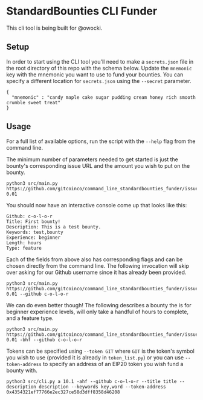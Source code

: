 # StandardBounties CLI Funder

This cli tool is being built for @owocki.

## Setup

In order to start using the CLI tool you'll need to make a `secrets.json` file in the root directory of this repo with the schema below. Update the `mnemonic` key with the mnemonic you want to use to fund your bounties. You can specify a different location for `secrets.json` using the `--secret` parameter.

```
{
  "mnemonic" : "candy maple cake sugar pudding cream honey rich smooth crumble sweet treat"
}
```

## Usage
For a full list of available options, run the script with the `--help` flag from the command line.

The minimum number of parameters needed to get started is just the bounty's corresponding issue URL and the amount you wish to put on the bounty.
```
python3 src/main.py https://github.com/gitcoinco/command_line_standardbounties_funder/issues/1 0.01
```
You should now have an interactive console come up that looks like this:

```
Github: c-o-l-o-r
Title: First bounty!
Description: This is a test bounty.
Keywords: test,bounty
Experience: beginner
Length: hours
Type: feature
```

Each of the fields from above also has corresponding flags and can be chosen directly from the command line. The following invocation will skip over asking for our Github username since it has already been provided.

```
python3 src/main.py https://github.com/gitcoinco/command_line_standardbounties_funder/issues/1 0.01 --github c-o-l-o-r
```

We can do even better though! The following describes a bounty the is for beginner experience levels, will only take a handful of hours to complete, and a feature type.

```
python3 src/main.py https://github.com/gitcoinco/command_line_standardbounties_funder/issues/1 0.01 -bhf --github c-o-l-o-r
```

Tokens can be specified using `--token GIT` where `GIT` is the token's symbol you wish to use (provided it is already in `token_list.py`) or you can use `--token-address` to specify an address of an EIP20 token you wish fund a bounty with.

```
python3 src/cli.py a 10.1 -ahf --github c-o-l-o-r --title title --description description --keywords key,word --token-address 0x4354321ef77766e2ec327ce58d3dff8358d46208
```
